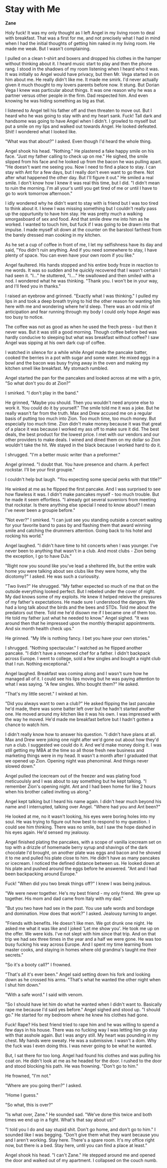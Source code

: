 # Stay with Me

**Zane**

Holy fuck!  It was my only thought as I left Angel in my living room to deal with breakfast.  That was a first for me, and not precisely what I had in mind when I had the initial thoughts of getting him naked in my living room.  He made me weak.  But I wasn't complaining.

I pulled on a clean t-shirt and boxers and dropped his clothes in the hamper without thinking about it.  I heard music start to play and then the phone rang.  I stood in the shadows of my room listening when I heard who it was.  It was initially so Angel would have privacy, but then Mr. Vega started in on him about me.  He really didn't like me.  It made me smirk.  I'd never actually given it much thought to my lovers parents before now.  It stung.  But Dorian Vega I knew was particular about things.  It was one reason why he was a partner versus other people in the firm.  Dad respected him.  And even knowing he was hiding something as big as that.

I listened to Angel tell his father off and then threaten to move out.  But I heard who he was going to stay with and my heart sank.  Fuck!  Tall dark and handsome was going to have Angel when I didn't.  I growled to myself but put a smile on my lips and walked out towards Angel.  He looked defeated.  Shit! I wondered what I looked like.

"What was that about?"  I asked.  Even though I'd heard the whole thing.

Angel shook his head.  "Nothing."  He plastered a fake happy smile on his face.  "Just my father calling to check up on me."  He sighed, the smile slipped from his face and he looked up from the bacon he was pulling apart.  "He doesn't want me seeing you.  Now I need to find a place to stay.  I can stay with Ant for a few days, but I really don't even want to go there.  Not after what happened the other day.  But I'll figure it out."  He smiled a real smile.  I don't know how I knew it was real this time, but I did.  "I didn't mean to ruin the morning.  I'm all your's until you get tired of me or until I have to go to work tomorrow afternoon."

I idly wondered why he didn't want to stay with is friend but I was too tired to think about it.  I knew I was missing something but I couldn't really pass up the oppurtunity to have him stay.  He was pretty much a walking smorgasboard of sex and food.  And that smile drew me into him as he worked.  I wanted to touch him, but fuck if I was going to be drawn into that impulse.  I made myself sit down at the counter on the barstool farthest from the barely dressed man cooking in my kitchen.

As he set a cup of coffee in front of me, I let my selfishness have its day and said, "You didn't ruin anything. And if you need somewhere to stay, I have plenty of space. You can even have your own room if you like."

Angel faultered.  His hands stopped and his entire body froze in reaction to me words.  It was so sudden and he quickly recovered that I wasn't certain I had seen it.  "I..."  he stuttered, "I...."  He swallowed and then smiled with a nod.  I wondered what he was thinking.  "Thank you.  I won't be in your way, and I'll feed you in thanks."

I raised an eyebrow and grinned.  "Exactly what I was thinking."  I pulled my lips in and took a deep breath trying to hid the other reason for wanting him here with me and wondering where he'd sleep.  There was an odd mix of anticipation and fear running through my body I could only hope Angel was too busy to notice.

The coffee was not as good as when he used the frech press - but then it never was.  But it was still a good morning.  Though coffee before bed was hardly conducive to sleeping but what was breakfast without coffee?  I saw Angel was sipping at his own dark cup of coffee.

I watched in silence for a while while Angel made the pancake batter, cooked the berries in a pot with sugar and some water.  He mixed eggs in a bowl and the bacon was busy frying away in the oven and making my kitchen smell like breakfast.  My stomach rumbled.

Angel started the pan for the pancakes and looked across at me with a grin, "So what don't you do at Zion?"

I smirked.  "I don't play in the band."

He grinned, "Maybe you should.  Then you wouldn't need anyone else to work it.  You could do it by yourself."  The smile told me it was a joke.  But he really wasn't far from the truth.  Max and Drew accused me on a regular basis of putting too much into Zion.  Too much time, too much money.  But especially too much time.  Zion didn't make money because it was that great of a place it was because I worked my ass off to make sure it did.  The best deals, the best product for the lowest price.  I met with our vendors and our other providers to make deals.  I wined and dined them on my dollar so Zion wouldn't take the hit.  We stayed in the black because I worked hard to do it.

I shrugged.  "I'm a better music writer than a preformer."

Angel grinned.  "I doubt that.  You have presence and charm.  A perfect rockstar.  I'll be your first groupie."

I couldn't help but laugh.  "You expecting some special perks with that title?"

He winked at me as he flipped the first pancake.  And I was surprised to see how flawless it was.  I didn't make pancakes myself - too much trouble.  But he made it seem effortless.  "I already got several suveniors from meeting that rockstar.  Is there anything else special I need to know about?  I mean I've never been a groupie before."

"Not ever?"  I smirked.  "I can just see you standing outside a concert waiting for your favorite band to pass by and flashing them that award winning smile and catching the drummers attention.  Going back to his hotel and rocking his world."

Angel laughed.  "I didn't have time to hit concerts when I was younger.  I've never been to anything that wasn't in a club.  And most clubs - Zion being the exception, I go to have DJs."

"Right now you sound like you've lead a sheltered life, but the entire walk home you were talking about sex clubs like they were home, why the dicotomy?"  I asked.  He was such a curiousity.

"Two lives?"  He shrugged.  "My father expected so much of me that on the outside everything looked perfect.  But I rebeled under the cover of night.  My dad knows some of my exploits.  He knew it helped releive the pressures of my father's expectations. He made sure I understood the dangers.  We had a long talk about the birds and the bees and STDs.  Told me about the predators out there.  Told me he'd disown me if I became one of them too.  He told my father just what he needed to know."  Angel sighed.  "It was around then that he impressed upon the monthly therapist appointments.  And six month health check ups."

He grinned.  "My life is nothing fancy.  I bet you have your own stories."

I shrugged.  "Nothing spectacular."  I watched as he flipped another pancake.  "I didn't have a renowned chef for a father.  I didn't backpack across Europe.  I went to college, sold a few singles and bought a night club that I run.  Nothing exceptional."

Angel laughed.  Breakfast was coming along and I wasn't sure how he managed all of it.  I could see his lips moving but he was paying attention to what I was saying.  "A few singles.  Who bought them?"  He asked.

"That's my little secret."  I winked at him.

"Did you always want to own a club?"  He asked flipping the last pancake he'd made, there was some batter left over but he hadn't started another one.  He moved around my kitchen like it was his own.  I was impressed with the way he moved.  He'd made me breakfast before but I hadn't gotten a chance to watch him.

I didn't really know how to answer his question.  "I didn't have plans at all.  Max and Drew were joking one night after we'd gone out about how they'd run a club.  I suggested we could do it.  And we'd make money doing it.  I was still getting my MBA at the time so all those fresh new business and marketing things were in my head.   It wasn't a month after I graduated that we opened up Zion.  Opening night was phenominal.  And things never slowed down."

Angel pulled the icecream out of the freezer and was plating food meticuoulsly and I was about to say something but he kept talking.  "I remember Zion's opening night.  Ant and I had been home for like 2 hours when his brother called inviting us along."

Angel kept talking but I heard his name again.  I didn't hear much beyond his name and I interrupted, talking over Angel.  "Where had you and Ant been?"

He looked at me, no it wasn't looking, his eyes were boring holes into my soul.  He was trying to figure out how best to respond to my question.  I could see him thinking.  There was no smile, but I saw the hope dashed in his eyes again.  He'd sensed my jealousy.

Angel finished plating the pancakes, with a scope of vanilla icecream set on top with a drizzle of homemade berry syrup and shavings of the dark chocolate I'd brought, on another plate was eggs and bacon and he shoved it to me and pulled his plate close to him.  He didn't have as many pancakes or icecream.  I noticed the defined distance between us.  He looked down at his plate and pushed around the eggs before he answered.  "Ant and I had been backpacking around Europe."

Fuck!  "When did you two break things off?"  I knew I was being jealous.

"We were never together.  He's my best friend - my only friend.  We grew up together.  His mom and dad came from Italy with my dad."

"But you two have had sex in the past.  You use safe words and bondage and domination.  How does that work?"  I asked.  Jealousy turning to anger.

"Friends with benefits.  He doesn't like men.  We got drunk one night.  He asked me what it was like and I joked 'Let me show you'.  He took me up on the offer.  We were kids.  I've not slept with him since that trip.  And on that trip we had sex three times in the year and a half we were gone.  He was too busy fucking his way across Europe.  And I spent my time learning from master cooks, and staying in homes where old grandma's taught me their secrets."

"So it's a booty call?"  I frowned.

"That's all it's ever been."  Angel said setting down his fork and looking down as he crossed his arms.  "That's what he wanted the other night when I shut him down."

"With a safe word."  I said with venom.

"So I should have let him do what he wanted when I didn't want to. Basically rape me because I'd said yes before."  Angel sighed and stood up.  "I should go."  He started for my bedroom where he knew his clothes had gone.

Fuck!  Rape?  His best friend tried to rape him and he was willing to spend a few days in his house.  There was no fucking way I was letting him go stay with that asshole again.  But I was angry still.  My heart was pounding in my chest.  My hands were sweaty.  He was a submissive.  I wasn't a dom.  Why the fuck was I even doing this.  I was never going to be what he wanted.

But, I sat there for too long.  Angel had found his clothes and was pulling his coat on.  He didn't look at me as he headed for the door.  I rushed to the door and stood blocking his path.  He was frowning.  "Don't go to him."

He frowned, "I'm not."

"Where are you going then?"  I asked.

"Home I guess."

"So what, this is over?"

"Is what over, Zane."  He sounded sad.  "We've done this twice and both times we end up in a fight.  What's that say about us?"

"I told you I do and say stupid shit.  Don't go home, and don't go to him."  I sounded like I was begging.  "Don't give them what they want because you and I aren't working.  Stay here.  There's a spare room.  It's my office right now, but there is a bed.  Stay here, until you can find a place at least."

Angel shook his head.  "I can't Zane."  He stepped around me and opened the door and walked out of my apartment. I collapsed on the couch numb.